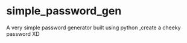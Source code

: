# simple_password_gen
A very simple password generator built using python
,create a cheeky password XD
